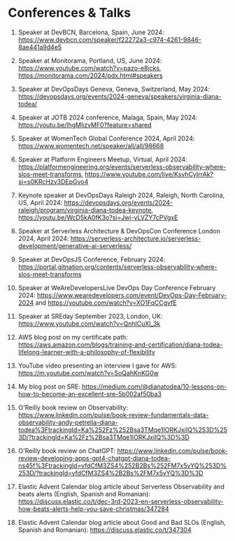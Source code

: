 # Conferences & Talks

1. Speaker at DevBCN, Barcelona, Spain, June 2024: https://www.devbcn.com/speaker/f22272a3-c974-4261-9846-8ae441a9d4e5
   
2. Speaker at Monitorama, Portland, US, June 2024: https://www.youtube.com/watch?v=pazo-e8jcks, https://monitorama.com/2024/pdx.html#speakers

3. Speaker at DevOpsDays Geneva, Geneva, Switzerland, May 2024: https://devopsdays.org/events/2024-geneva/speakers/virginia-diana-todea/
   
4. Speaker at JOTB 2024 conference, Malaga, Spain, May 2024: https://youtu.be/lhgMlizvMF0?feature=shared

5. Speaker at WomenTech Global Conference 2024, April 2024: https://www.womentech.net/speaker/all/all/98668

6. Speaker at Platform Engineers Meetup, Virtual, April 2024: https://platformengineering.org/events/serverless-observability-where-slos-meet-transforms, https://www.youtube.com/live/KsvhCyIrrAk?si=s0KRcHzv3DEpGvo4 

7. Keynote speaker at DevOpsDays Raleigh 2024, Raleigh, North Carolina, US, April 2024: https://devopsdays.org/events/2024-raleigh/program/virginia-diana-todea-keynote, https://youtu.be/WcD5kA0fK3o?si=Jwj-yLVZY7cPVgxE
   
8. Speaker at Serverless Architecture & DevOpsCon Conference London 2024, April 2024: https://serverless-architecture.io/serverless-development/generative-ai-serverless/
   
9. Speaker at DevOpsJS Conference, February 2024: 
https://portal.gitnation.org/contents/serverless-observability-where-slos-meet-transforms

10. Speaker at WeAreDevelopersLive DevOps Day Conference February 2024: https://www.wearedevelopers.com/event/DevOps-Day-February-2024 and
https://youtube.com/watch?v=XO1FqCCgvfE

11. Speaker at SREday September 2023, London, UK: https://www.youtube.com/watch?v=QnhlCuXl_3k

12. AWS blog post on my certificate path: https://aws.amazon.com/blogs/training-and-certification/diana-todea-lifelong-learner-with-a-philosophy-of-flexibility

13. YouTube video presenting an interview I gave for AWS: https://m.youtube.com/watch?v=SoQahKnKG0w

14. My blog post on SRE: https://medium.com/@dianatodea/10-lessons-on-how-to-become-an-excellent-sre-5b002af50ba3

15. O'Reilly book review on Observability: 
https://www.linkedin.com/pulse/book-review-fundamentals-data-observability-andy-petrella-diana-todea%3FtrackingId=Ka%252Fz%252Bsa3TMqe1IORKJxiIQ%253D%253D/?trackingId=Ka%2Fz%2Bsa3TMqe1IORKJxiIQ%3D%3D

16. O'Reilly book review on ChatGPT:
https://www.linkedin.com/pulse/book-review-developing-apps-gpt4-chatgpt-diana-todea-ns45f%3FtrackingId=vfdCfM3ZS4%252B2Bs%252FM7x5vYQ%253D%253D/?trackingId=vfdCfM3ZS4%2B2Bs%2FM7x5vYQ%3D%3D

17. Elastic Advent Calendar blog article about Serverless Observability and beats alerts (English, Spanish and Romanian):
https://discuss.elastic.co/t/dec-3rd-2023-en-serverless-observability-how-beats-alerts-help-you-save-christmas/347284

18. Elastic Advent Calendar blog article about Good and Bad SLOs (English, Spanish and Romanian): https://discuss.elastic.co/t/347304
